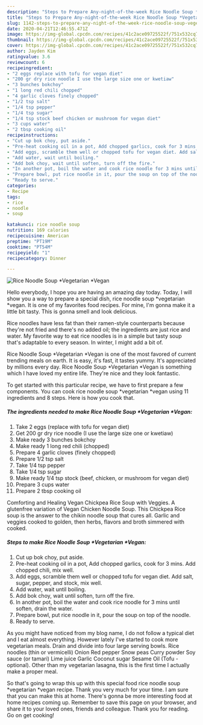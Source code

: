 ```yaml
---
description: "Steps to Prepare Any-night-of-the-week Rice Noodle Soup *Vegetarian *Vegan"
title: "Steps to Prepare Any-night-of-the-week Rice Noodle Soup *Vegetarian *Vegan"
slug: 1142-steps-to-prepare-any-night-of-the-week-rice-noodle-soup-vegetarian-vegan
date: 2020-04-21T12:46:55.471Z
image: https://img-global.cpcdn.com/recipes/41c2ace09725522f/751x532cq70/rice-noodle-soup-vegetarian-vegan-recipe-main-photo.jpg
thumbnail: https://img-global.cpcdn.com/recipes/41c2ace09725522f/751x532cq70/rice-noodle-soup-vegetarian-vegan-recipe-main-photo.jpg
cover: https://img-global.cpcdn.com/recipes/41c2ace09725522f/751x532cq70/rice-noodle-soup-vegetarian-vegan-recipe-main-photo.jpg
author: Jayden Kim
ratingvalue: 3.6
reviewcount: 6
recipeingredient:
- "2 eggs replace with tofu for vegan diet"
- "200 gr dry rice noodle I use the large size one or kwetiaw"
- "3 bunches bokchoy"
- "1 long red chili chopped"
- "4 garlic cloves finely chopped"
- "1/2 tsp salt"
- "1/4 tsp pepper"
- "1/4 tsp sugar"
- "1/4 tsp stock beef chicken or mushroom for vegan diet"
- "3 cups water"
- "2 tbsp cooking oil"
recipeinstructions:
- "Cut up bok choy, put aside."
- "Pre-heat cooking oil in a pot, Add chopped garlics, cook for 3 mins. Add chopped chili, mix well."
- "Add eggs, scramble them well or chopped tofu for vegan diet. Add salt, sugar, pepper, and stock, mix well."
- "Add water, wait until boiling."
- "Add bok choy, wait until soften, turn off the fire."
- "In another pot, boil the water and cook rice noodle for 3 mins until soften, drain the water."
- "Prepare bowl, put rice noodle in it, pour the soup on top of the noodle."
- "Ready to serve."
categories:
- Recipe
tags:
- rice
- noodle
- soup

katakunci: rice noodle soup 
nutrition: 169 calories
recipecuisine: American
preptime: "PT19M"
cooktime: "PT54M"
recipeyield: "1"
recipecategory: Dinner

---
```



![Rice Noodle Soup *Vegetarian *Vegan](https://img-global.cpcdn.com/recipes/41c2ace09725522f/751x532cq70/rice-noodle-soup-vegetarian-vegan-recipe-main-photo.jpg)

Hello everybody, I hope you are having an amazing day today. Today, I will show you a way to prepare a special dish, rice noodle soup *vegetarian *vegan. It is one of my favorites food recipes. For mine, I'm gonna make it a little bit tasty. This is gonna smell and look delicious.

Rice noodles have less fat than their ramen-style counterparts because they&#39;re not fried and there&#39;s no added oil; the ingredients are just rice and water. My favorite way to eat rice noodles is in a simple but tasty soup that&#39;s adaptable to every season. In winter, I might add a bit of.

Rice Noodle Soup *Vegetarian *Vegan is one of the most favored of current trending meals on earth. It is easy, it's fast, it tastes yummy. It's appreciated by millions every day. Rice Noodle Soup *Vegetarian *Vegan is something which I have loved my entire life. They're nice and they look fantastic.


To get started with this particular recipe, we have to first prepare a few components. You can cook rice noodle soup *vegetarian *vegan using 11 ingredients and 8 steps. Here is how you cook that.

<!--inarticleads1-->

##### The ingredients needed to make Rice Noodle Soup *Vegetarian *Vegan:

1. Take 2 eggs (replace with tofu for vegan diet)
1. Get 200 gr dry rice noodle (I use the large size one or kwetiaw)
1. Make ready 3 bunches bokchoy
1. Make ready 1 long red chili (chopped)
1. Prepare 4 garlic cloves (finely chopped)
1. Prepare 1/2 tsp salt
1. Take 1/4 tsp pepper
1. Take 1/4 tsp sugar
1. Make ready 1/4 tsp stock (beef, chicken, or mushroom for vegan diet)
1. Prepare 3 cups water
1. Prepare 2 tbsp cooking oil


Comforting and Healing Vegan Chickpea Rice Soup with Veggies. A glutenfree variation of Vegan Chicken Noodle Soup. This Chickpea Rice soup is the answer to the chikin noodle soup that cures all. Garlic and veggies cooked to golden, then herbs, flavors and broth simmered with cooked. 

<!--inarticleads2-->

##### Steps to make Rice Noodle Soup *Vegetarian *Vegan:

1. Cut up bok choy, put aside.
1. Pre-heat cooking oil in a pot, Add chopped garlics, cook for 3 mins. Add chopped chili, mix well.
1. Add eggs, scramble them well or chopped tofu for vegan diet. Add salt, sugar, pepper, and stock, mix well.
1. Add water, wait until boiling.
1. Add bok choy, wait until soften, turn off the fire.
1. In another pot, boil the water and cook rice noodle for 3 mins until soften, drain the water.
1. Prepare bowl, put rice noodle in it, pour the soup on top of the noodle.
1. Ready to serve.


As you might have noticed from my blog name, I do not follow a typical diet and I eat almost everything. However lately I&#39;ve started to cook more vegetarian meals. Drain and divide into four large serving bowls. Rice noodles (thin or vermicelli) Onion Red pepper Snow peas Curry powder Soy sauce (or tamari) Lime juice Garlic Coconut sugar Sesame Oil (Tofu - optional). Other than my vegetarian lasagna, this is the first time I actually make a proper meal. 

So that's going to wrap this up with this special food rice noodle soup *vegetarian *vegan recipe. Thank you very much for your time. I am sure that you can make this at home. There's gonna be more interesting food at home recipes coming up. Remember to save this page on your browser, and share it to your loved ones, friends and colleague. Thank you for reading. Go on get cooking!
